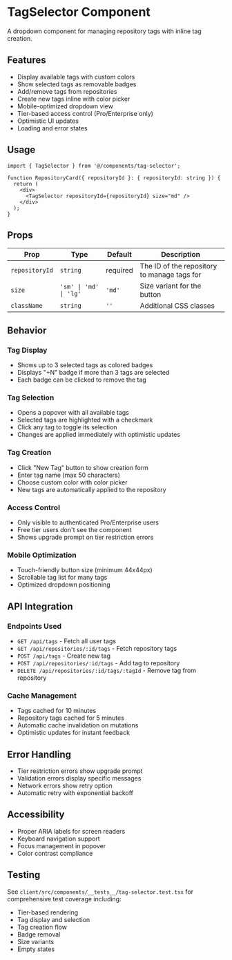 # TagSelector Component

A dropdown component for managing repository tags with inline tag creation.

## Features

- Display available tags with custom colors
- Show selected tags as removable badges
- Add/remove tags from repositories
- Create new tags inline with color picker
- Mobile-optimized dropdown view
- Tier-based access control (Pro/Enterprise only)
- Optimistic UI updates
- Loading and error states

## Usage

```tsx
import { TagSelector } from '@/components/tag-selector';

function RepositoryCard({ repositoryId }: { repositoryId: string }) {
  return (
    <div>
      <TagSelector repositoryId={repositoryId} size="md" />
    </div>
  );
}
```

## Props

| Prop | Type | Default | Description |
|------|------|---------|-------------|
| `repositoryId` | `string` | required | The ID of the repository to manage tags for |
| `size` | `'sm' \| 'md' \| 'lg'` | `'md'` | Size variant for the button |
| `className` | `string` | `''` | Additional CSS classes |

## Behavior

### Tag Display
- Shows up to 3 selected tags as colored badges
- Displays "+N" badge if more than 3 tags are selected
- Each badge can be clicked to remove the tag

### Tag Selection
- Opens a popover with all available tags
- Selected tags are highlighted with a checkmark
- Click any tag to toggle its selection
- Changes are applied immediately with optimistic updates

### Tag Creation
- Click "New Tag" button to show creation form
- Enter tag name (max 50 characters)
- Choose custom color with color picker
- New tags are automatically applied to the repository

### Access Control
- Only visible to authenticated Pro/Enterprise users
- Free tier users don't see the component
- Shows upgrade prompt on tier restriction errors

### Mobile Optimization
- Touch-friendly button size (minimum 44x44px)
- Scrollable tag list for many tags
- Optimized dropdown positioning

## API Integration

### Endpoints Used
- `GET /api/tags` - Fetch all user tags
- `GET /api/repositories/:id/tags` - Fetch repository tags
- `POST /api/tags` - Create new tag
- `POST /api/repositories/:id/tags` - Add tag to repository
- `DELETE /api/repositories/:id/tags/:tagId` - Remove tag from repository

### Cache Management
- Tags cached for 10 minutes
- Repository tags cached for 5 minutes
- Automatic cache invalidation on mutations
- Optimistic updates for instant feedback

## Error Handling

- Tier restriction errors show upgrade prompt
- Validation errors display specific messages
- Network errors show retry option
- Automatic retry with exponential backoff

## Accessibility

- Proper ARIA labels for screen readers
- Keyboard navigation support
- Focus management in popover
- Color contrast compliance

## Testing

See `client/src/components/__tests__/tag-selector.test.tsx` for comprehensive test coverage including:
- Tier-based rendering
- Tag display and selection
- Tag creation flow
- Badge removal
- Size variants
- Empty states
